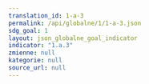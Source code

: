```yaml
---
translation_id: 1-a-3
permalink: /api/globalne/1/1-a-3.json
sdg_goal: 1
layout: json_globalne_goal_indicator
indicator: "1.a.3"
zmienne: null
kategorie: null
source_url: null
---
```

